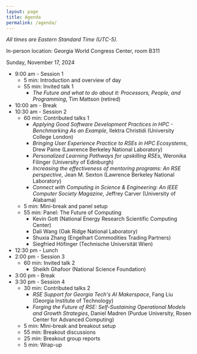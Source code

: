 ```yaml
---
layout: page
title: Agenda
permalink: /agenda/
---
```


*All times are Eastern Standard Time (UTC-5).*

In-person location:  Georgia World Congress Center, room B311

Sunday, November 17, 2024

- 9:00 am - Session 1
    - 5 min: Introduction and overview of day
    - 55 min: Invited talk 1
        - _The Future and what to do about it:  Processors, People, and Programming_, Tim Mattson (retired)
- 10:00 am - Break
- 10:30 am - Session 2
    - 60 min: Contributed talks 1
        - _Applying Good Software Development Practices in HPC - Benchmarking As an Example_, Ilektra Christidi (University College London)
        - _Bringing User Experience Practice to RSEs in HPC Ecosystems_, Drew Paine (Lawrence Berkeley National Laboratory)
        - _Personalized Learning Pathways for upskilling RSEs_, Weronika Filinger (University of Edinburgh)
        - _Increasing the effectiveness of mentoring programs: An RSE perspective_, Jean M. Sexton (Lawrence Berkeley National Laboratory)
        - _Connect with Computing in Science & Engineering: An IEEE Computer Society Magazine_, Jeffrey Carver (University of Alabama)
    - 5 min: Mini-break and panel setup
    - 55 min: Panel: The Future of Computing
        - Kevin Gott (National Energy Research Scientific Computing Center)
        - Dali Wang (Oak Ridge National Laboratory)
        - Shuxia Zhang (Engelhart Commodities Trading Partners)
        - Siegfried Höfinger (Technische Universität Wien)
- 12:30 pm - Lunch
- 2:00 pm - Session 3
    - 60 min: Invited talk 2
        - Sheikh Ghafoor (National Science Foundation)
- 3:00 pm - Break
- 3:30 pm - Session 4
    - 30 min: Contributed talks 2
        - _RSE Support for Georgia Tech's AI Makerspace_, Fang Liu (Georgia Institute of Technology)
        - _Forging the Future of RSE: Self-Sustaining Operational Models and Growth Strategies_, Daniel Madren (Purdue University, Rosen Center for Advanced Computing)
    - 5 min: Mini-break and breakout setup
    - 55 min: Breakout discussions
    - 25 min: Breakout group reports
    - 5 min: Wrap-up

